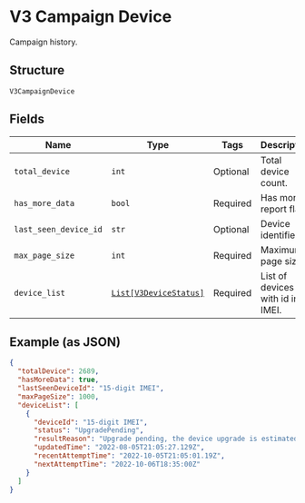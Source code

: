 
# V3 Campaign Device

Campaign history.

## Structure

`V3CampaignDevice`

## Fields

| Name | Type | Tags | Description |
|  --- | --- | --- | --- |
| `total_device` | `int` | Optional | Total device count. |
| `has_more_data` | `bool` | Required | Has more report flag. |
| `last_seen_device_id` | `str` | Optional | Device identifier. |
| `max_page_size` | `int` | Required | Maximum page size. |
| `device_list` | [`List[V3DeviceStatus]`](../../doc/models/v3-device-status.md) | Required | List of devices with id in IMEI. |

## Example (as JSON)

```json
{
  "totalDevice": 2689,
  "hasMoreData": true,
  "lastSeenDeviceId": "15-digit IMEI",
  "maxPageSize": 1000,
  "deviceList": [
    {
      "deviceId": "15-digit IMEI",
      "status": "UpgradePending",
      "resultReason": "Upgrade pending, the device upgrade is estimated to be scheduled for 06 Oct 22 18:05 UTC",
      "updatedTime": "2022-08-05T21:05:27.129Z",
      "recentAttemptTime": "2022-10-05T21:05:01.19Z",
      "nextAttemptTime": "2022-10-06T18:35:00Z"
    }
  ]
}
```

